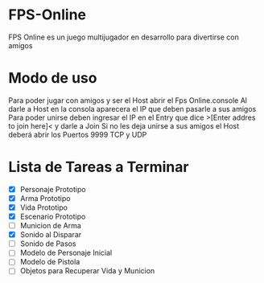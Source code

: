 # FPS-Online
FPS Online es un juego multijugador en desarrollo para divertirse con amigos

# Modo de uso
Para poder jugar con amigos y ser el Host abrir el Fps Online.console
Al darle a Host en la consola aparecera el IP que deben pasarle a sus amigos
Para poder unirse deben ingresar el IP en el Entry que dice >[Enter addres to join here]< y darle a Join
Si no les deja unirse a sus amigos el Host deberá abrir los Puertos 9999 TCP y UDP

# Lista de Tareas a Terminar
- [x] Personaje Prototipo
- [x] Arma Prototipo
- [x] Vida Prototipo
- [x] Escenario Prototipo
- [ ] Municion de Arma
- [x] Sonido al Disparar
- [ ] Sonido de Pasos
- [ ] Modelo de Personaje Inicial
- [ ] Modelo de Pistola
- [ ] Objetos para Recuperar Vida y Municion
